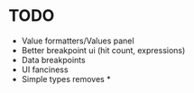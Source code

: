 TODO
====

- Value formatters/Values panel
- Better breakpoint ui (hit count, expressions)
- Data breakpoints
- UI fanciness
- Simple types removes *
